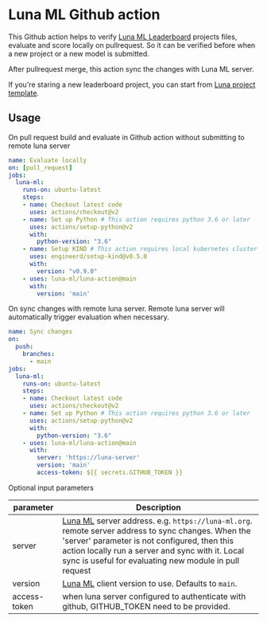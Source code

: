 # Luna ML Github action

This Github action helps to verify [Luna ML Leaderboard](https://github.com/luna-ml/luna) projects files, evaluate and score locally on pullrequest. So it can be verified before when a new project or a new model is submitted.

After pullrequest merge, this action sync the changes with Luna ML server.

If you're staring a new leaderboard project, you can start from [Luna project template](https://github.com/luna-ml/luna-project-template).


## Usage

On pull request build and evaluate in Github action without submitting to remote luna server

```yaml
name: Evaluate locally
on: [pull_request]
jobs:
  luna-ml:
    runs-on: ubuntu-latest
    steps:
    - name: Checkout latest code
      uses: actions/checkout@v2
    - name: Set up Python # This action requires python 3.6 or later
      uses: actions/setup-python@v2
      with:
        python-version: "3.6"
    - name: Setup KIND # This action requires local kubernetes cluster when 'server' parameter is not configured.
      uses: engineerd/setup-kind@v0.5.0
      with:
        version: "v0.9.0"
    - uses: luna-ml/luna-action@main
      with:
        version: 'main'
```

On sync changes with remote luna server. Remote luna server will automatically trigger evaluation when necessary.

```yaml
name: Sync changes
on:
  push:
    branches:
      - main
jobs:
  luna-ml:
    runs-on: ubuntu-latest
    steps:
    - name: Checkout latest code
      uses: actions/checkout@v2
    - name: Set up Python # This action requires python 3.6 or later
      uses: actions/setup-python@v2
      with:
        python-version: "3.6"
    - uses: luna-ml/luna-action@main
      with:
        server: 'https://luna-server'
        version: 'main'
        access-token: ${{ secrets.GITHUB_TOKEN }}
```

Optional input parameters

| parameter | Description |
| ------- | --------- |
| server | [Luna ML](https://github.com/luna-ml/luna)  server address. e.g. `https://luna-ml.org`. remote server address to sync changes. When the 'server' parameter is not configured, then this action locally run a server and sync with it. Local sync is useful for evaluating new module in pull request |
| version | [Luna ML](https://github.com/luna-ml/luna) client version to use. Defaults to `main`. |
| access-token | when luna server configured to authenticate with github, GITHUB_TOKEN need to be provided. |
